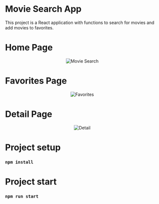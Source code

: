 # Movie Search App

This project is a React application with functions to search for movies and add movies to favorites.

# Home Page

<p align="center">
  <img src="movie-search-app.jpeg" alt="Movie Search"/>
</p>

# Favorites Page

<p align="center">
  <img src="favorites.jpeg" alt="Favorites"/>
</p>

# Detail Page

<p align="center">
  <img src="detail.jpeg" alt="Detail"/>
</p>


# Project setup

### `npm install`


# Project start

### `npm run start`
